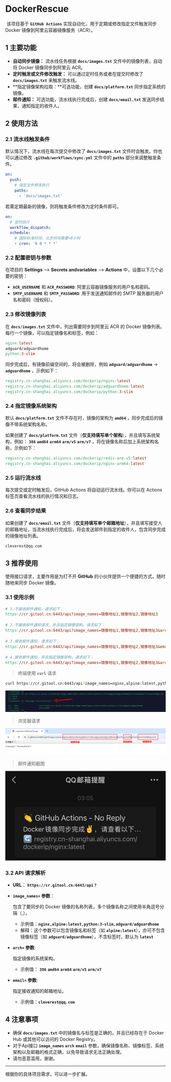 # DockerRescue

​	该项目基于 **`GitHub Actions`** 实现自动化，用于定期或修改指定文件触发同步 Docker 镜像到阿里云容器镜像服务（ACR）。



## 1 主要功能

- **自动同步镜像：** 流水线任务根据 **`docs/images.txt`** 文件中的镜像列表，自动将 Docker 镜像同步到阿里云 ACR。
- **定时触发或文件修改触发：** 可以通过定时任务或者在提交时修改了 **`docs/images.txt`** 来触发流水线。
- **指定镜像架构拉取：**可选功能，创建 **`docs/platform.txt`** 同步指定系统的镜像。
- **邮件通知：** 可选功能，流水线执行完成后，创建 **`docs/email.txt`** 发送同步结果，通知指定的收件人。

## 2 使用方法

### 2.1 流水线触发条件

默认情况下，流水线在每次提交中修改了 **`docs/images.txt`** 文件时会触发。你也可以通过修改 **`.github/workflows/sync.yml`** 文件中的 **`paths`** 部分来调整触发条件。

```yaml
on:
  push:
    # 指定文件修改执行
    paths:
      - 'docs/images.txt'
```

若需定期最新的镜像，则将触发条件修改为定时条件即可。

```yaml
on:
  # 定时执行
  workflow_dispatch:
  schedule: 
    # 国际标准时间，北京时间需要+8小时
    - cron: '0 0 * * *'
```

### 2.2 配置密钥与参数

在项目的 **Settings** --> **Secrets andvariables** --> **Actions** 中，设置以下几个必要的密钥：

- **`ACR_USERNAME`**  和 **`ACR_PASSWORD`**: 阿里云容器镜像服务的用户名和密码。
- **`SMTP_USERNAME`** 和 **`SMTP_PASSWORD`**: 用于发送通知邮件的 SMTP 服务器的用户名和密码（授权码）。

### 2.3 修改镜像列表

在 **`docs/images.txt`** 文件中，列出需要同步到阿里云 ACR 的 Docker 镜像列表。每行一个镜像，可以指定镜像名和标签，例如：

```makefile
nginx:latest
adguard/adguardhome
python:3-slim
```

同步完成后，有镜像前缀空间的，将会被删除，例如 **`adguard/adguardhome`** → **`adguardhome`** ，示例如下：

```makefile
registry.cn-shanghai.aliyuncs.com/dockerip/nginx:latest
registry.cn-shanghai.aliyuncs.com/dockerip/adguardhome:latest
registry.cn-shanghai.aliyuncs.com/dockerip/python:3-slim
```

### 2.4 指定镜像系统架构 

默认 **`docs/platform.txt`** 文件不存在时，镜像的架构为 **`amd64`** ，同步完成后的镜像不带系统架构名称。

如果创建了 **`docs/platform.txt`** 文件（**仅支持填写单个架构**），并且填写系统架构，例如： **`386`** **`amd64`** **`arm64`** **`arm/v5`** **`arm/v7`** ，将在镜像名称后加上系统架构名称，示例如下：

```makefile
registry.cn-shanghai.aliyuncs.com/dockerip/redis-arm-v5:latest
registry.cn-shanghai.aliyuncs.com/dockerip/nginx-arm64:latest
```

### 2.5 运行流水线

每次提交或定时触发后，GitHub Actions 将自动运行流水线。你可以在 Actions 标签页查看流水线的执行情况和日志。

### 2.6 查看同步结果

如果创建了 **`docs/email.txt`** 文件（**仅支持填写单个邮箱地址**），并且填写接受人的邮箱地址，当流水线执行完成后，将会发送邮件到指定的收件人，包含同步完成的镜像地址列表。

```makefile
cleverest@qq.com
```

## 3 推荐使用

使用接口请求，主要作用是为打不开 **GitHub** 的小伙伴提供一个便捷的方式，随时随地来同步 Docker 镜像。

### 3.1 使用示例

```makefile
# 1.不接收邮件通知，请求如下：
https://cr.gitool.cn:6443/api?image_names=镜像地址1,镜像地址2,镜像地址3

# 2.不接收邮件通知请求，并且指定镜像架构，请求如下：
https://cr.gitool.cn:6443/api?image_names=镜像地址1,镜像地址2,镜像地址3&arch=系统架构(arm64、arm/v7)

# 3.接收邮件通知，请求如下：
https://cr.gitool.cn:6443/api?image_names=镜像地址1,镜像地址2,镜像地址3&email=你的邮箱

# 4.接收邮件通知，并且指定镜像架构，请求如下：
https://cr.gitool.cn:6443/api?image_names=镜像地址1,镜像地址2,镜像地址3&arch=arm/v7&email=你的邮箱
```

> 终端使用 **`curl`** 请求

```bash
curl https://cr.gitool.cn:6443/api?image_names=nginx,alpine:latest,python:3-slim,adguard/adguardhome&arch=arm64&email=cleverest@qq.com
```

![](./docs/imgsrc/curl_get.png)

> 浏览器请求

![](./docs/imgsrc/brower.png)

> 邮件通知截图

![](./docs/imgsrc/email.png)

### 3.2 API 请求解析

- **URL**： **`https://cr.gitool.cn:6443/api？`**

- **`image_names=` 参数**：

  包含了要同步的 Docker 镜像的名称列表，多个镜像名称之间使用半角逗号分隔（,）。

  - 示例值：**`nginx,alpine:latest,python:3-slim,adguard/adguardhome`**
  - 解释：这个参数可以包含镜像名和标签（如 **`alpine:latest`**），亦可不包含镜像标签（如 **`adguard/adguardhome`**），不含标签时，默认为 **`latest`**

- **`arch=` 参数**:

  指定镜像的系统架构。

  - 示例值： **`386`** **`amd64`** **`arm64`** **`arm/v5`** **`arm/v7`** 

- **`email=` 参数**:

  指定接收通知的邮箱地址。

  - 示例值：**`cleverest@qq.com`**


## 4 注意事项

- 确保 **`docs/images.txt`** 中的镜像名与标签是正确的，并且已经存在于 Docker Hub 或其他可以访问的 Docker Registry。
- 对于Api接口 **`image_names`** **`arch`** **`email`** 参数，确保镜像名称、镜像标签、系统架构以及邮箱的格式正确，以免导致请求无法正确处理。
- 请勿恶意滥用，谢谢。

------

根据你的具体项目需求，可以进一步扩展。
